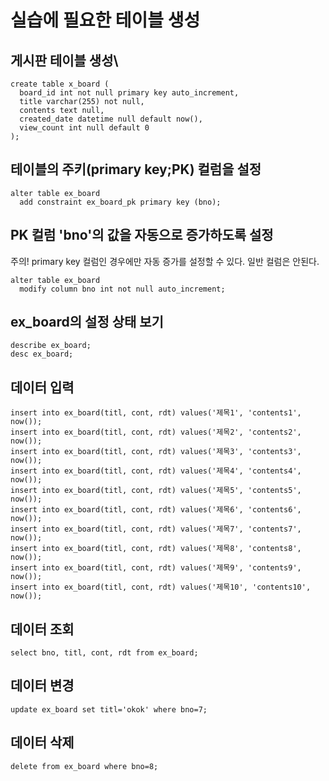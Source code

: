 # 실습에 필요한 테이블 생성

## 게시판 테이블 생성\
```
create table x_board (
  board_id int not null primary key auto_increment,
  title varchar(255) not null,
  contents text null,
  created_date datetime null default now(),
  view_count int null default 0
);
```

## 테이블의 주키(primary key;PK) 컬럼을 설정
```
alter table ex_board
  add constraint ex_board_pk primary key (bno);
```

## PK 컬럼 'bno'의 값을 자동으로 증가하도록 설정
주의! primary key 컬럼인 경우에만 자동 증가를 설정할 수 있다. 일반 컬럼은 안된다.
```
alter table ex_board
  modify column bno int not null auto_increment;
```

## ex_board의 설정 상태 보기
```
describe ex_board;
desc ex_board; 
```

## 데이터 입력 
```
insert into ex_board(titl, cont, rdt) values('제목1', 'contents1', now());
insert into ex_board(titl, cont, rdt) values('제목2', 'contents2', now());
insert into ex_board(titl, cont, rdt) values('제목3', 'contents3', now());
insert into ex_board(titl, cont, rdt) values('제목4', 'contents4', now());
insert into ex_board(titl, cont, rdt) values('제목5', 'contents5', now());
insert into ex_board(titl, cont, rdt) values('제목6', 'contents6', now());
insert into ex_board(titl, cont, rdt) values('제목7', 'contents7', now());
insert into ex_board(titl, cont, rdt) values('제목8', 'contents8', now());
insert into ex_board(titl, cont, rdt) values('제목9', 'contents9', now());
insert into ex_board(titl, cont, rdt) values('제목10', 'contents10', now());
```

## 데이터 조회
```
select bno, titl, cont, rdt from ex_board;
```

## 데이터 변경
```
update ex_board set titl='okok' where bno=7;
```

## 데이터 삭제
```
delete from ex_board where bno=8;
```









